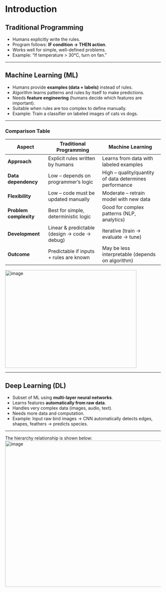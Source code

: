 # Introduction


## Traditional Programming
- Humans explicitly write the rules.
- Program follows: **IF condition → THEN action**.
- Works well for simple, well-defined problems.
- Example: “If temperature > 30°C, turn on fan.”

---

## Machine Learning (ML)
- Humans provide **examples (data + labels)** instead of rules.
- Algorithm learns patterns and rules by itself to make predictions.
- Needs **feature engineering** (humans decide which features are important).
- Suitable when rules are too complex to define manually.
- Example: Train a classifier on labeled images of cats vs dogs.

---
### Comparison Table
 

| Aspect               | Traditional Programming                               | Machine Learning                                                                           |
|-----------------------|-------------------------------------------------------|----------------------------------------------------------------|
| **Approach**          | Explicit rules written by humans                      | Learns from data with labeled examples                         |
| **Data dependency**   | Low – depends on programmer’s logic                   | High – quality/quantity of data determines performance          |
| **Flexibility**       | Low – code must be updated manually                   | Moderate – retrain model with new data                          |
| **Problem complexity**| Best for simple, deterministic logic                  | Good for complex patterns (NLP, analytics)                    |
| **Development**       | Linear & predictable (design → code → debug)          | Iterative (train → evaluate → tune)                               |
| **Outcome**           | Predictable if inputs + rules are known               | May be less interpretable (depends on algorithm)                    |**Best for**        | Simple, rule-based tasks           | Structured data with clear features      | 
<img width="425" height="316" alt="image" src="https://github.com/user-attachments/assets/ef08ebfc-e318-4f3b-a22a-b1f5608d825f" />

--- 

## Deep Learning (DL)
- Subset of ML using **multi-layer neural networks**.
- Learns features **automatically from raw data**.
- Handles very complex data (images, audio, text).
- Needs more data and computation.
- Example: Input raw bird images → CNN automatically detects edges, shapes, feathers → predicts species.

---

The hierarchy relationship is shown below:
<img width="537.6" height="472.5" alt="image" src="https://github.com/user-attachments/assets/37fb05cd-1772-4471-a0f5-bcbc2f0399e5" />
